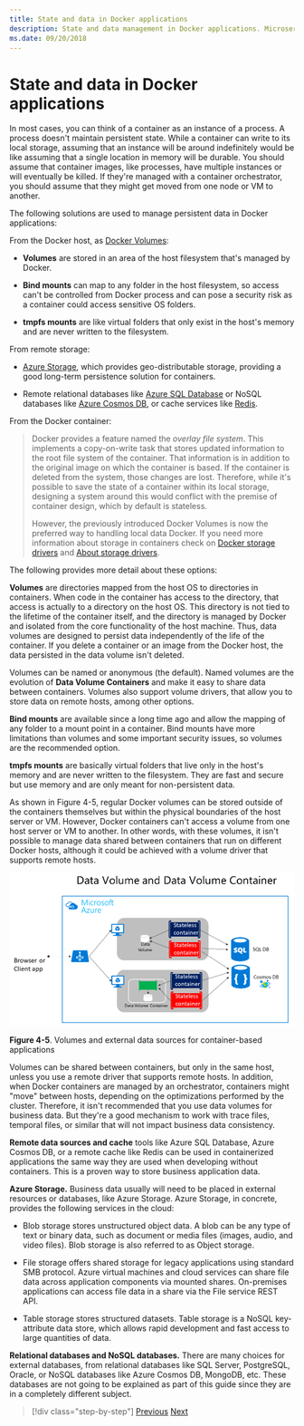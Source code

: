 ```yaml
---
title: State and data in Docker applications
description: State and data management in Docker applications. Microservice instances are expendable, but DATA IS NOT, how to handle this with microservices.
ms.date: 09/20/2018
---
```

# State and data in Docker applications

In most cases, you can think of a container as an instance of a process. A process doesn't maintain persistent state. While a container can write to its local storage, assuming that an instance will be around indefinitely would be like assuming that a single location in memory will be durable. You should assume that container images, like processes, have multiple instances or will eventually be killed. If they're managed with a container orchestrator, you should assume that they might get moved from one node or VM to another.

The following solutions are used to manage persistent data in Docker applications:

From the Docker host, as [Docker Volumes](https://docs.docker.com/engine/admin/volumes/):

- **Volumes** are stored in an area of the host filesystem that's managed by Docker.

- **Bind mounts** can map to any folder in the host filesystem, so access can't be controlled from Docker process and can pose a security risk as a container could access sensitive OS folders.

- **tmpfs mounts** are like virtual folders that only exist in the host's memory and are never written to the filesystem.

From remote storage:

- [Azure Storage](https://azure.microsoft.com/documentation/services/storage/), which provides geo-distributable storage, providing a good long-term persistence solution for containers.

- Remote relational databases like [Azure SQL Database](https://azure.microsoft.com/services/sql-database/) or NoSQL databases like [Azure Cosmos DB](https://docs.microsoft.com/azure/cosmos-db/introduction), or cache services like [Redis](https://redis.io/).

From the Docker container:

> Docker provides a feature named the *overlay file system*. This implements a copy-on-write task that stores updated information to the root file system of the container. That information is in addition to the original image on which the container is based. If the container is deleted from the system, those changes are lost. Therefore, while it's possible to save the state of a container within its local storage, designing a system around this would conflict with the premise of container design, which by default is stateless.
>
> However, the previously introduced Docker Volumes is now the preferred way to handling local data Docker. If you need more information about storage in containers check on [Docker storage drivers](https://docs.docker.com/storage/storagedriver/select-storage-driver/) and [About storage drivers](https://docs.docker.com/storage/storagedriver/).

The following provides more detail about these options:

**Volumes** are directories mapped from the host OS to directories in containers. When code in the container has access to the directory, that access is actually to a directory on the host OS. This directory is not tied to the lifetime of the container itself, and the directory is managed by Docker and isolated from the core functionality of the host machine. Thus, data volumes are designed to persist data independently of the life of the container. If you delete a container or an image from the Docker host, the data persisted in the data volume isn't deleted.

Volumes can be named or anonymous (the default). Named volumes are the evolution of **Data Volume Containers** and make it easy to share data between containers. Volumes also support volume drivers, that allow you to store data on remote hosts, among other options.

**Bind mounts** are available since a long time ago and allow the mapping of any folder to a mount point in a container. Bind mounts have more limitations than volumes and some important security issues, so volumes are the recommended option.

**tmpfs mounts** are basically virtual folders that live only in the host's memory and are never written to the filesystem. They are fast and secure but use memory and are only meant for non-persistent data.

As shown in Figure 4-5, regular Docker volumes can be stored outside of the containers themselves but within the physical boundaries of the host server or VM. However, Docker containers can't access a volume from one host server or VM to another. In other words, with these volumes, it isn't possible to manage data shared between containers that run on different Docker hosts, although it could be achieved with a volume driver that supports remote hosts.

![Diagram showing containers accessing external data sources.](./media/docker-application-state-data/volumes-external-data-sources.png)

**Figure 4-5**. Volumes and external data sources for container-based applications

Volumes can be shared between containers, but only in the same host, unless you use a remote driver that supports remote hosts. In addition, when Docker containers are managed by an orchestrator, containers might "move" between hosts, depending on the optimizations performed by the cluster. Therefore, it isn't recommended that you use data volumes for business data. But they're a good mechanism to work with trace files, temporal files, or similar that will not impact business data consistency.

**Remote data sources and cache** tools like Azure SQL Database, Azure Cosmos DB, or a remote cache like Redis can be used in containerized applications the same way they are used when developing without containers. This is a proven way to store business application data.

**Azure Storage.** Business data usually will need to be placed in external resources or databases, like Azure Storage. Azure Storage, in concrete, provides the following services in the cloud:

- Blob storage stores unstructured object data. A blob can be any type of text or binary data, such as document or media files (images, audio, and video files). Blob storage is also referred to as Object storage.

- File storage offers shared storage for legacy applications using standard SMB protocol. Azure virtual machines and cloud services can share file data across application components via mounted shares. On-premises applications can access file data in a share via the File service REST API.

- Table storage stores structured datasets. Table storage is a NoSQL key-attribute data store, which allows rapid development and fast access to large quantities of data.

**Relational databases and NoSQL databases.** There are many choices for external databases, from relational databases like SQL Server, PostgreSQL, Oracle, or NoSQL databases like Azure Cosmos DB, MongoDB, etc. These databases are not going to be explained as part of this guide since they are in a completely different subject.

>[!div class="step-by-step"]
>[Previous](containerize-monolithic-applications.md)
>[Next](service-oriented-architecture.md)
